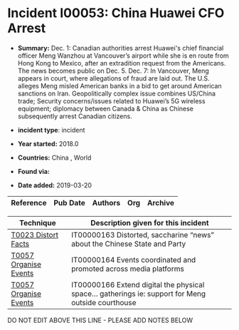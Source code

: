 # Incident I00053: China Huawei CFO Arrest

* **Summary:** Dec. 1: Canadian authorities arrest Huawei's chief financial officer Meng Wanzhou at Vancouver’s airport while she is en route from Hong Kong to Mexico, after an extradition request from the Americans. The news becomes public on Dec. 5. Dec. 7: In Vancouver, Meng appears in court, where allegations of fraud are laid out. The U.S. alleges Meng misled American banks in a bid to get around American sanctions on Iran. 
Geopolitically complex issue combines US/China trade; Security concerns/issues related to Huawei’s 5G wireless equipment; diplomacy between Canada & China as Chinese subsequently arrest Canadian citizens.

* **incident type**: incident

* **Year started:** 2018.0

* **Countries:** China , World

* **Found via:** 

* **Date added:** 2019-03-20


| Reference | Pub Date | Authors | Org | Archive |
| --------- | -------- | ------- | --- | ------- |

 

| Technique | Description given for this incident |
| --------- | ------------------------- |
| [T0023 Distort Facts](../../generated_pages/techniques/T0023.md) | IT00000163 Distorted, saccharine “news” about the Chinese State and Party |
| [T0057 Organise Events](../../generated_pages/techniques/T0057.md) | IT00000164 Events coordinated and promoted across media platforms |
| [T0057 Organise Events](../../generated_pages/techniques/T0057.md) | IT00000166 Extend digital the physical space… gatherings ie: support for Meng outside courthouse |


DO NOT EDIT ABOVE THIS LINE - PLEASE ADD NOTES BELOW